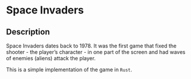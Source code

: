 # Space Invaders

## Description
Space Invaders dates back to 1978. It was the first game that fixed the shooter - the player’s character - in one part of the screen and had waves of enemies (aliens) attack the player.

This is a simple implementation of the game in `Rust`.
